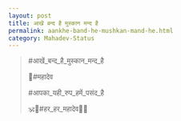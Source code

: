 ```yaml
---
layout: post
title: आखें बन्द है मुस्कान मन्द है
permalink: aankhe-band-he-mushkan-mand-he.html
category: Mahadev-Status
---
```

> #आखें_बन्द_है_मुस्कान_मन्द_है
> 
> 🔱#महादेव
>
> #आपका_यही_रुप_हमें_पसंद_है
> 
> 🕉🐂#हर_हर_महादेव🌿🐍
